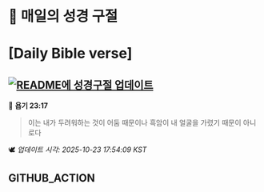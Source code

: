 # 🙏 매일의 성경 구절
# [Daily Bible verse]
## [![README에 성경구절 업데이트](https://github.com/DONGSUKA/first_test/actions/workflows/update-readme-bible.yml/badge.svg)](https://github.com/DONGSUKA/first_test/actions/workflows/update-readme-bible.yml)
<!-- START_BIBLE_VERSE -->
📖 **욥기 23:17**
> 이는 내가 두려워하는 것이 어둠 때문이나 흑암이 내 얼굴을 가렸기 때문이 아니로다

🕊️ _업데이트 시각: 2025-10-23 17:54:09 KST_
  <!-- END_BIBLE_VERSE -->
## GITHUB_ACTION
